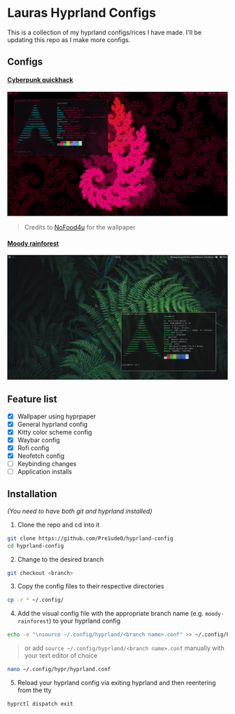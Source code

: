 # Lauras Hyprland Configs
This is a collection of my hyprland configs/rices I have made. I'll be updating this repo as I make more configs.

## Configs
#### [Cyberpunk quickhack](https://github.com/Pre1ude0/hyprland-config/tree/cyberpunk-quickhack)
[![cyberpunk-quickhack](https://github.com/Pre1ude0/hyprland-config/blob/info/cyberpunk-quickhack.png?raw=true)](https://github.com/Pre1ude0/hyprland-config/tree/cyberpunk-quickhack)
> Credits to [NoFood4u](https://wetdry.world/@NoFood4u) for the wallpaper

#### [Moody rainforest](https://github.com/Pre1ude0/hyprland-config/tree/moody-rainforest)
[![moody-rainforest](https://github.com/Pre1ude0/hyprland-config/blob/info/moody-rainforest.png?raw=true)](https://github.com/Pre1ude0/hyprland-config/tree/moody-rainforest)

## Feature list
- [x] Wallpaper using hyprpaper
- [x] General hyprland config
- [x] Kitty color scheme config
- [x] Waybar config
- [x] Rofi config
- [x] Neofetch config
- [ ] Keybinding changes
- [ ] Application installs

## Installation
_(You need to have both git and hyprland installed)_
1. Clone the repo and cd into it
```bash
git clone https://github.com/Pre1ude0/hyprland-config
cd hyprland-config
```
2. Change to the desired branch
```bash
git checkout <branch>
```
3. Copy the config files to their respective directories
```bash
cp -r * ~/.config/
```
4. Add the visual config file with the appropriate branch name (e.g. `moody-rainforest`) to your hyprland config
```bash
echo -e "\nsource ~/.config/hyprland/<branch name>.conf" >> ~/.config/hypr/hyprland.conf
```
> or add `source ~/.config/hyprland/<branch name>.conf` manually with your text editor of choice
```bash 
nano ~/.config/hypr/hyprland.conf
```
5. Reload your hyprland config via exiting hyprland and then reentering from the tty
```bash
hyprctl dispatch exit
```
